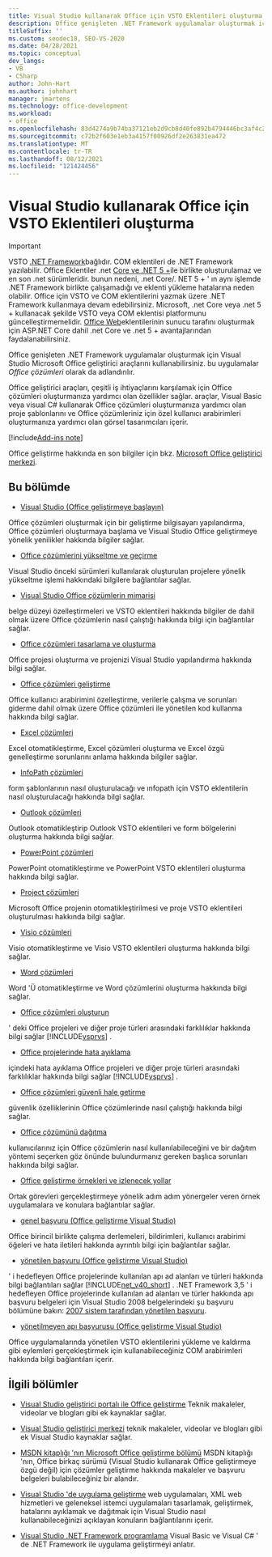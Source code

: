 ```yaml
---
title: Visual Studio kullanarak Office için VSTO Eklentileri oluşturma
description: Office genişleten .NET Framework uygulamalar oluşturmak için Visual Studio Microsoft Office geliştirici araçlarını nasıl kullanabileceğinizi öğrenin.
titleSuffix: ''
ms.custom: seodec18, SEO-VS-2020
ms.date: 04/28/2021
ms.topic: conceptual
dev_langs:
- VB
- CSharp
author: John-Hart
ms.author: johnhart
manager: jmartens
ms.technology: office-development
ms.workload:
- office
ms.openlocfilehash: 83d4274a9b74ba37121eb2d9cb8d40fe892b4794446bc3af4c217174a8ff052a
ms.sourcegitcommit: c72b2f603e1eb3a4157f00926df2e263831ea472
ms.translationtype: MT
ms.contentlocale: tr-TR
ms.lasthandoff: 08/12/2021
ms.locfileid: "121424456"
---
```

# <a name="create-vsto-add-ins-for-office-by-using-visual-studio"></a>Visual Studio kullanarak Office için VSTO Eklentileri oluşturma
> [!IMPORTANT]
> VSTO [.NET Framework](https://docs.microsoft.com/dotnet/framework/get-started/overview)bağlıdır. COM eklentileri de .NET Framework yazılabilir. Office Eklentiler .net [Core ve .NET 5 +](https://docs.microsoft.com/dotnet/core/dotnet-five)ile birlikte oluşturulamaz ve en son .net sürümleridir. bunun nedeni, .net Core/. NET 5 + ' ın aynı işlemde .NET Framework birlikte çalışamadığı ve eklenti yükleme hatalarına neden olabilir. Office için VSTO ve COM eklentilerini yazmak üzere .NET Framework kullanmaya devam edebilirsiniz. Microsoft, .net Core veya .net 5 + kullanacak şekilde VSTO veya COM eklentisi platformunu güncelleştirmemelidir. [Office Web](https://docs.microsoft.com/office/dev/add-ins/overview/office-add-ins)eklentilerinin sunucu tarafını oluşturmak için ASP.NET Core dahil .net Core ve .net 5 + avantajlarından faydalanabilirsiniz.

  Office genişleten .NET Framework uygulamalar oluşturmak için Visual Studio Microsoft Office geliştirici araçlarını kullanabilirsiniz. bu uygulamalar *Office çözümleri* olarak da adlandırılır.

 Office geliştirici araçları, çeşitli iş ihtiyaçlarını karşılamak için Office çözümleri oluşturmanıza yardımcı olan özellikler sağlar. araçlar, Visual Basic veya visual C# kullanarak Office çözümleri oluşturmanıza yardımcı olan proje şablonlarını ve Office çözümleriniz için özel kullanıcı arabirimleri oluşturmanıza yardımcı olan görsel tasarımcıları içerir.

[!include[Add-ins note](includes/addinsnote.md)]

 Office geliştirme hakkında en son bilgiler için bkz. [Microsoft Office geliştirici merkezi](https://developer.microsoft.com/office/docs).

## <a name="in-this-section"></a>Bu bölümde
- [Visual Studio &#40;Office geliştirmeye başlayın&#41;](getting-started-office-development-in-visual-studio.md)

 Office çözümleri oluşturmak için bir geliştirme bilgisayarı yapılandırma, Office çözümleri oluşturmaya başlama ve Visual Studio Office geliştirmeye yönelik yenilikler hakkında bilgiler sağlar.

- [Office çözümlerini yükseltme ve geçirme](upgrading-and-migrating-office-solutions.md)

 Visual Studio önceki sürümleri kullanılarak oluşturulan projelere yönelik yükseltme işlemi hakkındaki bilgilere bağlantılar sağlar.

- [Visual Studio Office çözümlerin mimarisi](architecture-of-office-solutions-in-visual-studio.md)

 belge düzeyi özelleştirmeleri ve VSTO eklentileri hakkında bilgiler de dahil olmak üzere Office çözümlerin nasıl çalıştığı hakkında bilgi için bağlantılar sağlar.

- [Office çözümleri tasarlama ve oluşturma](designing-and-creating-office-solutions.md)

 Office projesi oluşturma ve projenizi Visual Studio yapılandırma hakkında bilgi sağlar.

- [Office çözümleri geliştirme](developing-office-solutions.md)

 Office kullanıcı arabirimini özelleştirme, verilerle çalışma ve sorunları giderme dahil olmak üzere Office çözümleri ile yönetilen kod kullanma hakkında bilgi sağlar.

- [Excel çözümleri](excel-solutions.md)

 Excel otomatikleştirme, Excel çözümleri oluşturma ve Excel özgü genelleştirme sorunlarını anlama hakkında bilgiler sağlar.

- [InfoPath çözümleri](infopath-solutions.md)

 form şablonlarının nasıl oluşturulacağı ve ınfopath için VSTO eklentilerin nasıl oluşturulacağı hakkında bilgi sağlar.

- [Outlook çözümleri](outlook-solutions.md)

 Outlook otomatikleştirip Outlook VSTO eklentileri ve form bölgelerini oluşturma hakkında bilgi sağlar.

- [PowerPoint çözümleri](powerpoint-solutions.md)

 PowerPoint otomatikleştirme ve PowerPoint VSTO eklentileri oluşturma hakkında bilgi sağlar.

- [Project çözümleri](project-solutions.md)

 Microsoft Office projenin otomatikleştirilmesi ve proje VSTO eklentileri oluşturulması hakkında bilgi sağlar.

- [Visio çözümleri](visio-solutions.md)

 Visio otomatikleştirme ve Visio VSTO eklentileri oluşturma hakkında bilgi sağlar.

- [Word çözümleri](word-solutions.md)

 Word 'Ü otomatikleştirme ve Word çözümlerini oluşturma hakkında bilgi sağlar.

- [Office çözümleri oluşturun](building-office-solutions.md)

 ' deki Office projeleri ve diğer proje türleri arasındaki farklılıklar hakkında bilgi sağlar [!INCLUDE[vsprvs](../sharepoint/includes/vsprvs-md.md)] .

- [Office projelerinde hata ayıklama](debugging-office-projects.md)

 içindeki hata ayıklama Office projeleri ve diğer proje türleri arasındaki farklılıklar hakkında bilgi sağlar [!INCLUDE[vsprvs](../sharepoint/includes/vsprvs-md.md)] .

- [Office çözümleri güvenli hale getirme](securing-office-solutions.md)

 güvenlik özelliklerinin Office çözümlerinde nasıl çalıştığı hakkında bilgi sağlar.

- [Office çözümünü dağıtma](deploying-an-office-solution.md)

 kullanıcılarınız için Office çözümlerin nasıl kullanılabileceğini ve bir dağıtım yöntemi seçerken göz önünde bulundurmanız gereken başlıca sorunları hakkında bilgi sağlar.

- [Office geliştirme örnekleri ve izlenecek yollar](office-development-samples-and-walkthroughs.md)

 Ortak görevleri gerçekleştirmeye yönelik adım adım yönergeler veren örnek uygulamalara ve konulara bağlantılar sağlar.

- [genel başvuru &#40;Office geliştirme Visual Studio&#41;](general-reference-office-development-in-visual-studio.md)

 Office birincil birlikte çalışma derlemeleri, bildirimleri, kullanıcı arabirimi öğeleri ve hata iletileri hakkında ayrıntılı bilgi için bağlantılar sağlar.

- [yönetilen başvuru &#40;Office geliştirme Visual Studio&#41;](managed-reference-office-development-in-visual-studio.md)

 ' i hedefleyen Office projelerinde kullanılan apı ad alanları ve türleri hakkında bilgi bağlantıları sağlar [!INCLUDE[net_v40_short](../sharepoint/includes/net-v40-short-md.md)] . .NET Framework 3,5 ' i hedefleyen Office projelerinde kullanılan ad alanları ve türler hakkında apı başvuru belgeleri için Visual Studio 2008 belgelerindeki şu başvuru bölümüne bakın: [2007 sistem tarafından yönetilen başvuru](managed-reference-office-development-in-visual-studio.md).

- [yönetilmeyen apı başvurusu &#40;Office geliştirme Visual Studio&#41;](unmanaged-api-reference-office-development-in-visual-studio.md)

 Office uygulamalarında yönetilen VSTO eklentilerini yükleme ve kaldırma gibi eylemleri gerçekleştirmek için kullanabileceğiniz COM arabirimleri hakkında bilgi bağlantıları içerir.

## <a name="related-sections"></a>İlgili bölümler
- [Visual Studio geliştirici portalı ile Office geliştirme](https://developer.microsoft.com/office/docs) Teknik makaleler, videolar ve blogları gibi ek kaynaklar sağlar.

- [Visual Studio geliştirici merkezi](https://visualstudio.microsoft.com/) teknik makaleler, videolar ve blogları gibi ek Visual Studio kaynaklar sağlar.

- [MSDN kitaplığı 'nın Microsoft Office geliştirme bölümü](/previous-versions/office/office-12/bb726434(v=office.12)) MSDN kitaplığı 'nın, Office birkaç sürümü (Visual Studio kullanarak Office geliştirmeye özgü değil) için çözümler geliştirme hakkında makaleler ve başvuru belgeleri bulabileceğiniz bir alandır.

- [Visual Studio 'de uygulama geliştirme](/previous-versions/h8w79z10(v=vs.140)) web uygulamaları, XML web hizmetleri ve geleneksel istemci uygulamaları tasarlamak, geliştirmek, hatalarını ayıklamak ve dağıtmak için Visual Studio nasıl kullanabileceğinizi açıklayan konuların bağlantılarını içerir.

- [Visual Studio .NET Framework programlama](/previous-versions/visualstudio/visual-studio-2010/k1s94fta(v=vs.100)) Visual Basic ve Visual C# ' de .NET Framework ile uygulama geliştirmeyi anlatır.
